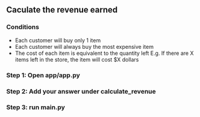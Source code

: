 ## Caculate the revenue earned
### Conditions
- Each customer will buy only 1 item
- Each customer will always buy the most expensive item
- The cost of each item is equivalent to the quantity left E.g. If there are X items left in the store, the item will cost $X dollars

### Step 1: Open app/app.py
### Step 2: Add your answer under calculate_revenue
### Step 3: run main.py
